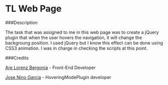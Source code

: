 TL Web Page
===========

###Description

The task that was assigned to me in this web page was to create a jQuery plugin that when the user hovers the navigation, it will change the backgroung position. I used jQuery but I know this effect can be done using CSS3 animation. I was in charge in checking the scripts at this point.

###Credits

[Are Lorenz Bergonia](https://github.com/arelberg) - Front-End Developer

[Jose Nino Garcia](https://github.com/joseninogarcia) - HoveringModePlugin developer
